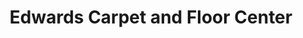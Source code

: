 ---
title: "Edwards Carpet and Floor Center"
url: /saint-charles/edwards-carpet-and-floor-center/
shop: carpet
---